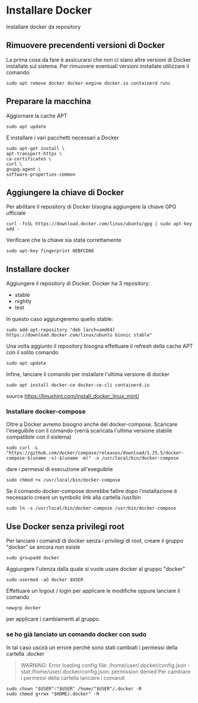 # Installare Docker
Installare docker da repository

## Rimuovere precendenti versioni di Docker
La prima cosa da fare è assicurarsi che non ci siano altre versioni di Docker installate sul sistema. 
Per rimuovere eventuali versioni installate utilizzare il comando:
``` 
sudo apt remove docker docker-engine docker.io containerd runc
```

## Preparare la macchina
Aggiornare la cache APT
``` 
sudo apt update
``` 

E installare i vari pacchetti necessari a Docker
``` 
sudo apt-get install \
apt-transport-https \
ca-certificates \
curl \
gnupg-agent \
software-properties-common
``` 

## Aggiungere la chiave di Docker
Per abilitare il repository di Docker bisogna aggiungere la chiave GPG ufficiale
``` 
curl -fsSL https://download.docker.com/linux/ubuntu/gpg | sudo apt-key add -
``` 

Verificare che la chiave sia stata correttamente
``` 
sudo apt-key fingerprint 0EBFCD88
``` 

## Installare docker
Aggiungere il repository di Docker. Docker ha 3 repository:
* stable
* nightly
* test

In questo caso aggiungeremo quello stable:
``` 
sudo add-apt-repository "deb [arch=amd64] https://download.docker.com/linux/ubuntu bionic stable"
``` 

Una volta aggiunto il repository bisogna effettuare il refresh della cache APT con il solito comando
``` 
sudo apt update
```

Infine, lanciare il comando per installare l'ultima versione di docker
```
sudo apt install docker-ce docker-ce-cli containerd.io
```

source https://linuxhint.com/install_docker_linux_mint/

### Installare docker-compose
Oltre a Docker avremo bisogno anche del docker-compose. Scaricare l'eseguibile con il comando (verrà scaricata l'ultima versione stabile compatibile con il sistema)
```
sudo curl -L "https://github.com/docker/compose/releases/download/1.25.5/docker-compose-$(uname -s)-$(uname -m)" -o /usr/local/bin/docker-compose
```
dare i permessi di esecuzione all'eseguibile
```
sudo chmod +x /usr/local/bin/docker-compose
```

Se il comando docker-compose dovrebbe fallire dopo l'installazione è necessario creare un symbolic link alla cartella /usr/bin
```
sudo ln -s /usr/local/bin/docker-compose /usr/bin/docker-compose
```

## Use Docker senza privilegi root
Per lanciare i comandi di docker senza i privilegi di root, creare il gruppo "docker" se ancora non esiste
```
sudo groupadd docker
```
Aggiungere l'utenza dalla quale si vuole usare docker al gruppo "docker"
```
sudo usermod -aG docker $USER
```
Effettuare un logout / login per applicare le modifiche oppure lanciare il comando 
```
newgrp docker 
```
per applicare i cambiamenti al gruppo.

### se ho già lanciato un comando docker con sudo
In tal caso uscirà un errore perchè sono stati cambiati i permessi della cartella .docker 
>WARNING: Error loading config file: /home/user/.docker/config.json -
>stat /home/user/.docker/config.json: permission denied
Per cambiare i permessi della cartella lanciare i comandi
```
sudo chown "$USER":"$USER" /home/"$USER"/.docker -R
sudo chmod g+rwx "$HOME/.docker" -R
```
